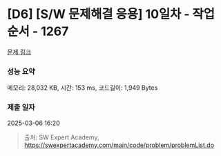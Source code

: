 # [D6] [S/W 문제해결 응용] 10일차 - 작업순서 - 1267 

[문제 링크](https://swexpertacademy.com/main/code/problem/problemDetail.do?contestProbId=AV18TrIqIwUCFAZN) 

### 성능 요약

메모리: 28,032 KB, 시간: 153 ms, 코드길이: 1,949 Bytes

### 제출 일자

2025-03-06 16:20



> 출처: SW Expert Academy, https://swexpertacademy.com/main/code/problem/problemList.do